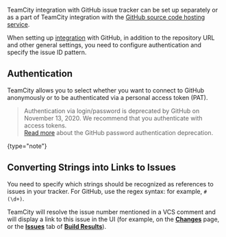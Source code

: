 [//]: # (title: GitHub)
[//]: # (auxiliary-id: GitHub)

TeamCity integration with GitHub issue tracker can be set up separately or as a part of TeamCity integration with the [GitHub source code hosting service](integrating-teamcity-with-vcs-hosting-services.md).

When setting up [integration](integrating-teamcity-with-issue-tracker.md#Enabling+Issue+Tracker+Integration) with GitHub, in addition to the repository URL and other general settings, you need to configure authentication and specify the issue ID pattern.

## Authentication

TeamCity allows you to select whether you want to connect to GitHub anonymously or to be authenticated via a personal access token (PAT).

>Authentication via login/password is deprecated by GitHub on November 13, 2020. We recommend that you authenticate with access tokens.   
>[Read more](https://developer.github.com/changes/2020-02-14-deprecating-password-auth/) about the GitHub password authentication deprecation.
> 
{type="note"}

## Converting Strings into Links to Issues

You need to specify which strings should be recognized as references to issues in your tracker. For GitHub, use the regex syntax: for example, `#(\d+)`.

TeamCity will resolve the issue number mentioned in a VCS comment and will display a link to this issue in the UI (for example, on the [__Changes__](working-with-build-results.md#Changes) page, or the [__Issues__](working-with-build-results.md#Related+Issues) tab of [__Build Results__](working-with-build-results.md)).
